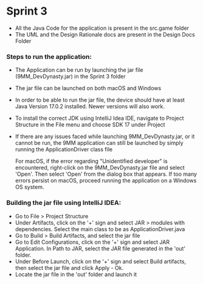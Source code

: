 # Sprint 3
- All the Java Code for the application is present in the src.game folder
- The UML and the Design Rationale docs are present in the Design Docs Folder

### Steps to run the application:
- The Application can be run by launching the jar file (9MM_DevDynasty.jar) in the Sprint 3 folder
- The jar file can be launched on both macOS and Windows
- In order to be able to run the jar file, the device should have at least Java Version 17.0.2 installed. Newer versions will also work.
- To install the correct JDK using IntelliJ Idea IDE, navigate to Project Structure in the File menu and choose SDK 17 under Project
- If there are any issues faced while launching 9MM_DevDynasty.jar, or it cannot be run, the 9MM application can still be launched by simply running the ApplicationDriver class file

    For macOS, if the error regarding "Unidentified developer" is encountered, right-click on the 9MM_DevDynasty.jar file and select 'Open'. Then select 'Open' from the dialog box that appears. If too many errors persist on macOS, proceed running the application on a Windows OS system.

### Building the jar file using IntelliJ IDEA:
- Go to File > Project Structure
- Under Artifacts, click on the '+' sign and select JAR > modules with dependencies. Select the main class to be as ApplicationDriver.java
- Go to Build > Build Artifacts, and select the jar file
- Go to Edit Configurations, click on the '+' sign and select JAR Application. In Path to JAR, select the JAR file generated in the 'out' folder.
- Under Before Launch, click on the '+' sign and select Build artifacts, then select the jar file and click Apply - Ok.
- Locate the jar file in the 'out' folder and launch it
